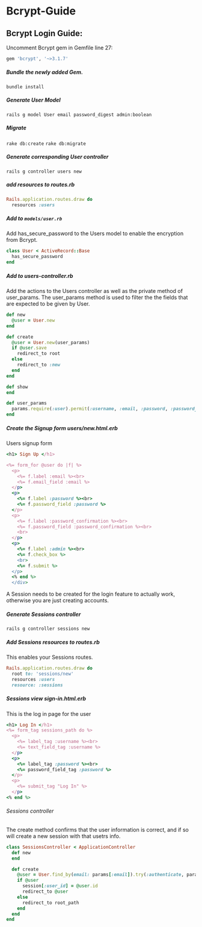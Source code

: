 # Bcrypt-Guide

## Bcrypt Login Guide:

Uncomment Bcrypt gem in Gemfile line 27:
```ruby
gem 'bcrypt', '~>3.1.7'
```

##### Bundle the newly added Gem.
`bundle install`

##### Generate User Model
`rails g model User email password_digest admin:boolean`

##### Migrate
`rake db:create`
`rake db:migrate`

##### Generate corresponding User controller
`rails g controller users new`

##### add resources to routes.rb
```ruby
Rails.application.routes.draw do
  resources :users
```

##### Add to `models/user.rb`

Add has_secure_password to the Users model to enable the encryption from Bcrypt.
```ruby
class User < ActiveRecord::Base
  has_secure_password
end
```


##### Add to users-controller.rb
Add the actions to the Users controller as well as the private method of user_params.
The user_params method is used to filter the the fields that are expected to be given by User.
```ruby
def new
  @user = User.new
end

def create
  @user = User.new(user_params)
  if @user.save
    redirect_to root
  else
    redirect_to :new
  end
end

def show
end

def user_params
  params.require(:user).permit(:username, :email, :password, :password_confirmation, :admin)
end
```


##### Create the Signup form users/new.html.erb
Users signup form
```ruby
<h1> Sign Up </h1>

<%= form_for @user do |f| %>
  <p>
    <%= f.label :email %><br>
    <%= f.email_field :email %>
  </p>
  <p>
    <%= f.label :password %><br>
    <%= f.password_field :password %>
  </p>
  <p>
    <%= f.label :password_confirmation %><br>
    <%= f.password_field :password_confirmation %><br>
    <br>
  </p>
  <p>
    <%= f.label :admin %><br>
    <%= f.check_box %>
    <br>
    <%= f.submit %>
  </p>
  <% end %>
  </div>
```

A Session needs to be created for the login feature to actually work, otherwise you are just creating accounts.

##### Generate Sessions controller

`rails g controller sessions new`

##### Add Sessions resources to routes.rb
This enables your Sessions routes.
```ruby
Rails.application.routes.draw do
  root to: 'sessions/new'
  resources :users
  resource: :sessions
```

##### Sessions view sign-in.html.erb
This is the log in page for the user
```ruby
<h1> Log In </h1>
<%= form_tag sessions_path do %>
  <p>
    <%= label_tag :username %><br>
    <%= text_field_tag :username %>
  </p>
  <p>
    <%= label_tag :password %><br>
    <%= password_field_tag :password %>
  </p>
  <p>
    <%= submit_tag "Log In" %>
  </p>
<% end %>
```

###### Sessions controller
The create method confirms that the user information is correct, and if so will create a new session with that usetrs info.
```ruby
class SessionsController < ApplicationController
  def new
  end

  def create
    @user = User.find_by(email: params[:email]).try(:authenticate, params[:password])
    if @user
      session[:user_id] = @user.id
      redirect_to @user
    else
      redirect_to root_path
    end
  end
end
```
